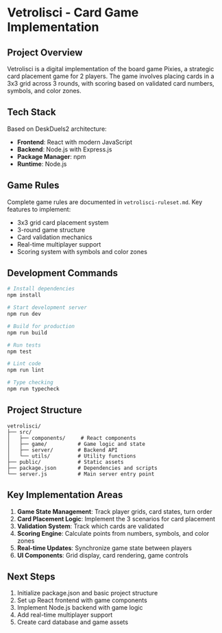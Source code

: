 # Vetrolisci - Card Game Implementation

## Project Overview

Vetrolisci is a digital implementation of the board game Pixies, a strategic card placement game for 2 players. The game involves placing cards in a 3x3 grid across 3 rounds, with scoring based on validated card numbers, symbols, and color zones.

## Tech Stack

Based on DeskDuels2 architecture:

- **Frontend**: React with modern JavaScript
- **Backend**: Node.js with Express.js
- **Package Manager**: npm
- **Runtime**: Node.js

## Game Rules

Complete game rules are documented in `vetrolisci-ruleset.md`. Key features to implement:

- 3x3 grid card placement system
- 3-round game structure
- Card validation mechanics
- Real-time multiplayer support
- Scoring system with symbols and color zones

## Development Commands

```bash
# Install dependencies
npm install

# Start development server
npm run dev

# Build for production
npm run build

# Run tests
npm test

# Lint code
npm run lint

# Type checking
npm run typecheck
```

## Project Structure

```structure
vetrolisci/
├── src/
│   ├── components/     # React components
│   ├── game/          # Game logic and state
│   ├── server/        # Backend API
│   └── utils/         # Utility functions
├── public/            # Static assets
├── package.json       # Dependencies and scripts
└── server.js          # Main server entry point
```

## Key Implementation Areas

1. **Game State Management**: Track player grids, card states, turn order
2. **Card Placement Logic**: Implement the 3 scenarios for card placement
3. **Validation System**: Track which cards are validated
4. **Scoring Engine**: Calculate points from numbers, symbols, and color zones
5. **Real-time Updates**: Synchronize game state between players
6. **UI Components**: Grid display, card rendering, game controls

## Next Steps

1. Initialize package.json and basic project structure
2. Set up React frontend with game components
3. Implement Node.js backend with game logic
4. Add real-time multiplayer support
5. Create card database and game assets
